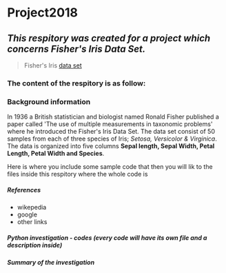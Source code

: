 # Project2018 

## *This respitory was created for a project which concerns Fisher's Iris Data Set.*
> Fisher's Iris [data set](https://en.wikipedia.org/wiki/Iris_flower_data_set)

### The content of the respitory is as follow: 
### Background information 

In 1936 a British statistician and biologist named Ronald Fisher published a paper called 'The use of multiple measurements in taxonomic problems' where he introduced the Fisher's Iris Data Set. The data set consist of 50 samples from each of three species of Iris; *Setosa, Versicolor & Virginica*. The data is organized into five columns **Sepal length, Sepal Width, Petal Length, Petal Width and Species**.  

Here is where you include some sample code that then you will lik to the files inside this respitory where the whole code is 

##### References 
- wikepedia
- google
- other links
##### Python investigation - codes (every code will have its own file and a description inside)
##### Summary of the investigation 

